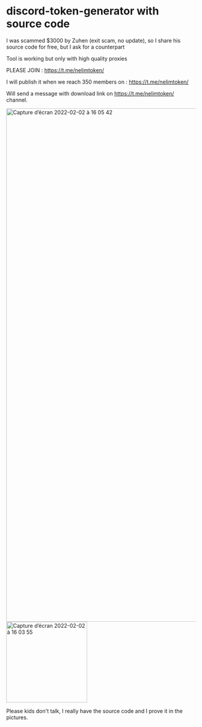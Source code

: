 # discord-token-generator with source code
I was scammed $3000 by Zuhen (exit scam, no update), so I share his source code for free, but I ask for a counterpart

Tool is working but only with high quality proxies 

PLEASE JOIN : https://t.me/nelimtoken/

I will publish it when we reach 350 members on : 
https://t.me/nelimtoken/

Will send a message with download link on https://t.me/nelimtoken/ channel. 

<img width="1366" alt="Capture d’écran 2022-02-02 à 16 05 42" src="https://user-images.githubusercontent.com/71607276/152180138-80b895c4-2bf3-4dc0-a615-c7f23f83023e.png">

<img width="215" alt="Capture d’écran 2022-02-02 à 16 03 55" src="https://user-images.githubusercontent.com/71607276/152179777-dadfcd7e-423e-4655-b6e5-2a6fefdda5a3.png">

Please kids don't talk, I really have the source code and I prove it in the pictures.

